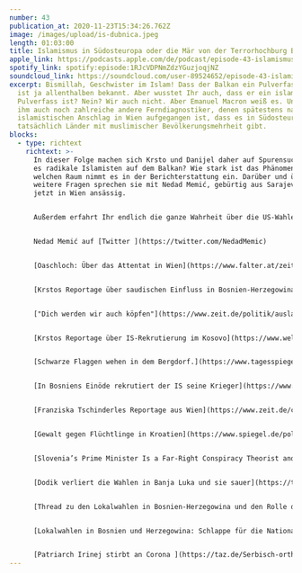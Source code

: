 ```yaml
---
number: 43
publication_at: 2020-11-23T15:34:26.762Z
image: /images/upload/is-dubnica.jpeg
length: 01:03:00
title: Islamismus in Südosteuropa oder die Mär von der Terrorhochburg Balkan
apple_link: https://podcasts.apple.com/de/podcast/episode-43-islamismus-in-s%C3%BCdosteuropa-oder-die-m%C3%A4r/id1170436903?i=1000500004298
spotify_link: spotify:episode:1RJcVDPNmZdzYGuzjoqjNZ
soundcloud_link: https://soundcloud.com/user-89524652/episode-43-islamismus-in-sudosteuropa-oder-die-mar-von-der-terrorhochburg-balkan
excerpt: Bismillah, Geschwister im Islam! Dass der Balkan ein Pulverfass ist,
  ist ja allenthalben bekannt. Aber wusstet Ihr auch, dass er ein islamistisches
  Pulverfass ist? Nein? Wir auch nicht. Aber Emanuel Macron weiß es. Und neben
  ihm auch noch zahlreiche andere Ferndiagnostiker, denen spätestens nach dem
  islamistischen Anschlag in Wien aufgegangen ist, dass es in Südosteuropa
  tatsächlich Länder mit muslimischer Bevölkerungsmehrheit gibt.
blocks:
  - type: richtext
    richtext: >-
      In dieser Folge machen sich Krsto und Danijel daher auf Spurensuche. Gibt
      es radikale Islamisten auf dem Balkan? Wie stark ist das Phänomen? Und
      welchen Raum nimmt es in der Berichterstattung ein. Darüber und über
      weitere Fragen sprechen sie mit Nedad Memić, gebürtig aus Sarajevo und
      jetzt in Wien ansässig.


      Außerdem erfahrt Ihr endlich die ganze Wahrheit über die US-Wahlen - sowie Sloweniens Premier Janez Jansa, die Ergebnisse der Kommunalwahlen in Bosnien, und die neuesten Corona-Hygienie-Tipps der serbisch-othodoxen Kirche.


      Nedad Memić auf [Twitter ](https://twitter.com/NedadMemic)


      [Oaschloch: Über das Attentat in Wien](https://www.falter.at/zeitung/20201103/oaschloch?ver=a) (Falter)


      [Krstos Reportage über saudischen Einfluss in Bosnien-Herzegowina](https://www.welt.de/politik/ausland/plus185376286/Bosnien-Wie-Saudi-Arabien-einen-Vorposten-auf-dem-Balkan-baut.html?wtrid=amp.article.free) (Welt)


      ["Dich werden wir auch köpfen"](https://www.zeit.de/politik/ausland/2016-01/islamischer-staat-kosovo-islamisten-visar-duriqi). Als Journalist im Kosovo schrieb er über die Rekrutierung von Kämpfern für den IS. Nach Morddrohungen kam Visar Duriqi nach Deutschland. Dem eigenen Staat traut er nicht. (Zeit Online) 


      [Krstos Reportage über IS-Rekrutierung im Kosovo](https://www.welt.de/politik/ausland/plus165756514/Wie-Kosovo-zu-Europas-Dschihadisten-Hochburg-wurde.html) (Welt)


      [Schwarze Flaggen wehen in dem Bergdorf.](https://www.tagesspiegel.de/themen/reportage/is-rekrutierung-in-bosnien-im-hinterland/11474860.html) Bosnien ist heute eine der größten Rekrutierungsstellen für die Terrormiliz. Eine Spurensuche. (Tagesspiegel)


      [In Bosniens Einöde rekrutiert der IS seine Krieger](https://www.welt.de/politik/ausland/article151550731/In-Bosniens-Einoede-rekrutiert-der-IS-seine-Krieger.html) (Welt)


      [Franziska Tschinderles Reportage aus Wien](https://www.zeit.de/campus/2020-11/terroranschlag-wien-islamismus-oesterreich-albanische-diaspora) (Zeit Campus)


      [Gewalt gegen Flüchtlinge in Kroatien](https://www.spiegel.de/politik/ausland/kroatien-gewalt-gegen-fluechtlinge-video-zeigt-illegale-pushbacks-a-51023a82-3366-48f4-9cd1-8a6d43ee7508) (Spiegel)


      [Slovenia’s Prime Minister Is a Far-Right Conspiracy Theorist and Twitter Addict Who Won’t Admit Trump Lost](https://foreignpolicy.com/2020/11/11/election-2020-trump-biden-slovenia-jansa-lost/) (Foreign Policy)


      [Dodik verliert die Wahlen in Banja Luka und sie sauer](https://twitter.com/N1infoSA/status/1328120623579664384) (Youtube)


      [Thread zu den Lokalwahlen in Bosnien-Herzegowina und den Rolle des Nationalismus](https://twitter.com/adicerimagic/status/1328398681532493825) (Twitter)


      [Lokalwahlen in Bosnien und Herzegowina: Schlappe für die Nationalisten](https://taz.de/Lokalwahlen-in-Bosnien-und-Herzegowina/!5725334/) (taz)


      [Patriarch Irinej stirbt an Corona ](https://taz.de/Serbisch-orthodoxe-Kirche/!5730234/)(taz)
---
```

